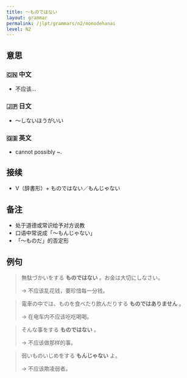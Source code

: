 ```yaml
---
title: ～ものではない
layout: grammar
permalink: /jlpt/grammars/n2/monodehanai
level: N2
---
```


## 意思

### 🇨🇳 中文

- 不应该...

### 🇯🇵 日文

- 〜しないほうがいい

### 🇬🇧 英文

- cannot possibly ~.

## 接续

- V（辞書形）+ ものではない／もんじゃない

## 备注

- 处于道德或常识给予对方说教
- 口语中常说成「～もんじゃない」
- 「〜ものだ」的否定形

## 例句

> 無駄づかいをする **ものではない** 。お金は大切にしなさい。
>
> → 不应该乱花钱，要珍惜每一分钱。

> 電車の中では、ものを食べたり飲んだりする **ものではありません** 。
>
> → 在电车内不应该吃吃喝喝。

> そんな事をする **ものではない** 。
>
> → 不应该做那样的事。

> 弱いものいじめをする **もんじゃない** よ。
>
> → 不应该欺凌弱者。

